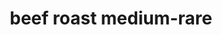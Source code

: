 ---
layout: guide
path: beef-roast-medium-rare
title: beef roast medium-rare
type: beef
food: roast
doneness: medium-rare
temp_c: 60
temp_f: 140
minimum: 5
best: 6
maximum: 14
---